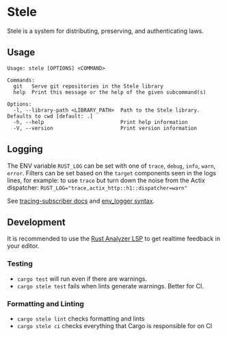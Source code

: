 # Stele

Stele is a system for distributing, preserving, and authenticating laws.

## Usage

```
Usage: stele [OPTIONS] <COMMAND>

Commands:
  git   Serve git repositories in the Stele library
  help  Print this message or the help of the given subcommand(s)

Options:
  -l, --library-path <LIBRARY_PATH>  Path to the Stele library. Defaults to cwd [default: .]
  -h, --help                         Print help information
  -V, --version                      Print version information
```

## Logging

The ENV variable `RUST_LOG` can be set with one of `trace`, `debug`, `info`, `warn`, `error`. Filters can be set based on the `target` components seen in the logs lines, for example: to use `trace` but turn down the noise from the Actix dispatcher: `RUST_LOG="trace,actix_http::h1::dispatcher=warn"`

See [tracing-subscriber docs](https://docs.rs/tracing-subscriber/latest/tracing_subscriber/fmt/index.html#filtering-events-with-environment-variables) and [env_logger syntax](https://docs.rs/env_logger/latest/env_logger/#enabling-logging]).

## Development

It is recommended to use the [Rust Analyzer LSP](https://rust-analyzer.github.io/) to get realtime feedback in your editor.

### Testing
  * `cargo test` will run even if there are warnings.
  * `cargo stele test` fails when lints generate warnings. Better for CI.

### Formatting and Linting
  * `cargo stele lint` checks formatting and lints
  * `cargo stele ci` checks everything that Cargo is responsible for on CI
